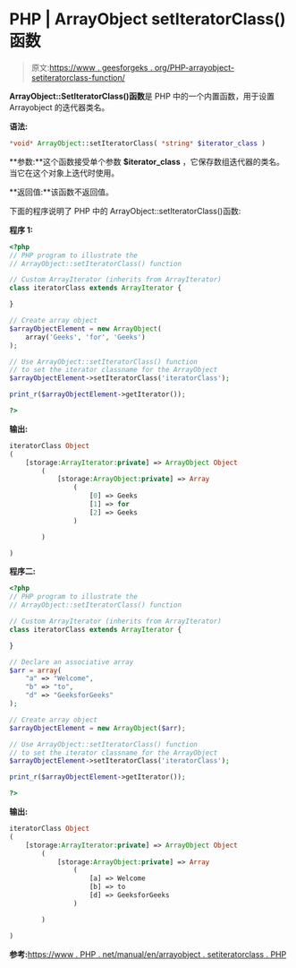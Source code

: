 # PHP | ArrayObject setIteratorClass()函数

> 原文:[https://www . geesforgeks . org/PHP-arrayobject-setiteratorclass-function/](https://www.geeksforgeeks.org/php-arrayobject-setiteratorclass-function/)

**ArrayObject::SetIteratorClass()函数**是 PHP 中的一个内置函数，用于设置 Arrayobject 的迭代器类名。

**语法:**

```php
*void* ArrayObject::setIteratorClass( *string* $iterator_class )
```

**参数:**这个函数接受单个参数 **$iterator_class** ，它保存数组迭代器的类名。当它在这个对象上迭代时使用。

**返回值:**该函数不返回值。

下面的程序说明了 PHP 中的 ArrayObject::setIteratorClass()函数:

**程序 1:**

```php
<?php 
// PHP program to illustrate the 
// ArrayObject::setIteratorClass() function 

// Custom ArrayIterator (inherits from ArrayIterator)
class iteratorClass extends ArrayIterator {

}

// Create array object 
$arrayObjectElement = new ArrayObject(
    array('Geeks', 'for', 'Geeks')
); 

// Use ArrayObject::setIteratorClass() function
// to set the iterator classname for the ArrayObject
$arrayObjectElement->setIteratorClass('iteratorClass');

print_r($arrayObjectElement->getIterator());

?>
```

**输出:**

```php
iteratorClass Object
(
    [storage:ArrayIterator:private] => ArrayObject Object
        (
            [storage:ArrayObject:private] => Array
                (
                    [0] => Geeks
                    [1] => for
                    [2] => Geeks
                )

        )

)

```

**程序二:**

```php
<?php 
// PHP program to illustrate the 
// ArrayObject::setIteratorClass() function 

// Custom ArrayIterator (inherits from ArrayIterator)
class iteratorClass extends ArrayIterator {

}

// Declare an associative array
$arr = array(
    "a" => "Welcome",
    "b" => "to", 
    "d" => "GeeksforGeeks"
); 

// Create array object 
$arrayObjectElement = new ArrayObject($arr); 

// Use ArrayObject::setIteratorClass() function
// to set the iterator classname for the ArrayObject
$arrayObjectElement->setIteratorClass('iteratorClass');

print_r($arrayObjectElement->getIterator());

?>
```

**输出:**

```php
iteratorClass Object
(
    [storage:ArrayIterator:private] => ArrayObject Object
        (
            [storage:ArrayObject:private] => Array
                (
                    [a] => Welcome
                    [b] => to
                    [d] => GeeksforGeeks
                )

        )

)

```

**参考:**[https://www . PHP . net/manual/en/arrayobject . setiteratorclass . PHP](https://www.php.net/manual/en/arrayobject.setiteratorclass.php)